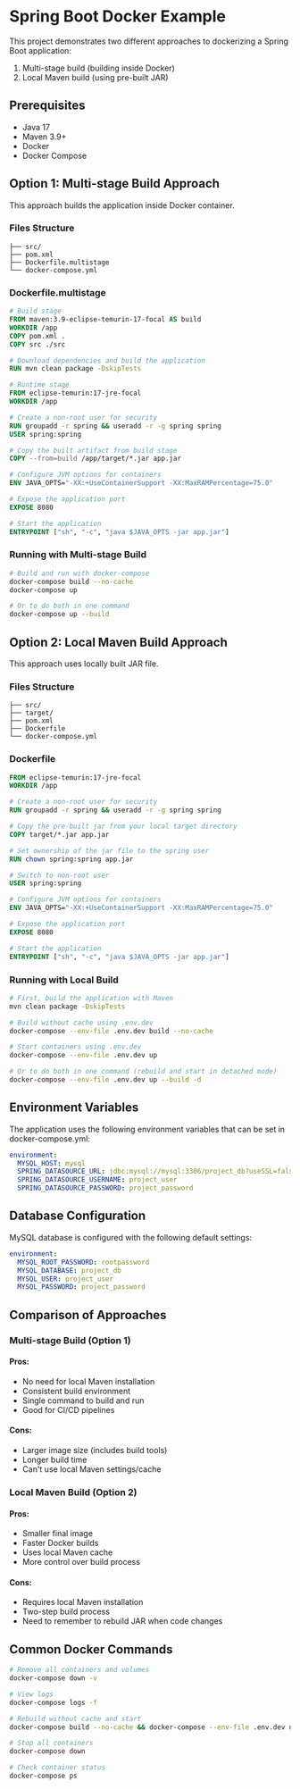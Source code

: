 # Spring Boot Docker Example

This project demonstrates two different approaches to dockerizing a Spring Boot application:
1. Multi-stage build (building inside Docker)
2. Local Maven build (using pre-built JAR)

## Prerequisites

- Java 17
- Maven 3.9+
- Docker
- Docker Compose

## Option 1: Multi-stage Build Approach

This approach builds the application inside Docker container.

### Files Structure
```
├── src/
├── pom.xml
├── Dockerfile.multistage
└── docker-compose.yml
```

### Dockerfile.multistage
```dockerfile
# Build stage
FROM maven:3.9-eclipse-temurin-17-focal AS build
WORKDIR /app
COPY pom.xml .
COPY src ./src

# Download dependencies and build the application
RUN mvn clean package -DskipTests

# Runtime stage
FROM eclipse-temurin:17-jre-focal
WORKDIR /app

# Create a non-root user for security
RUN groupadd -r spring && useradd -r -g spring spring
USER spring:spring

# Copy the built artifact from build stage
COPY --from=build /app/target/*.jar app.jar

# Configure JVM options for containers
ENV JAVA_OPTS="-XX:+UseContainerSupport -XX:MaxRAMPercentage=75.0"

# Expose the application port
EXPOSE 8080

# Start the application
ENTRYPOINT ["sh", "-c", "java $JAVA_OPTS -jar app.jar"]
```

### Running with Multi-stage Build

```bash
# Build and run with docker-compose
docker-compose build --no-cache
docker-compose up

# Or to do both in one command
docker-compose up --build
```

## Option 2: Local Maven Build Approach

This approach uses locally built JAR file.

### Files Structure
```
├── src/
├── target/
├── pom.xml
├── Dockerfile
└── docker-compose.yml
```

### Dockerfile
```dockerfile
FROM eclipse-temurin:17-jre-focal
WORKDIR /app

# Create a non-root user for security
RUN groupadd -r spring && useradd -r -g spring spring

# Copy the pre-built jar from your local target directory
COPY target/*.jar app.jar

# Set ownership of the jar file to the spring user
RUN chown spring:spring app.jar

# Switch to non-root user
USER spring:spring

# Configure JVM options for containers
ENV JAVA_OPTS="-XX:+UseContainerSupport -XX:MaxRAMPercentage=75.0"

# Expose the application port
EXPOSE 8080

# Start the application
ENTRYPOINT ["sh", "-c", "java $JAVA_OPTS -jar app.jar"]
```

### Running with Local Build

```bash
# First, build the application with Maven
mvn clean package -DskipTests

# Build without cache using .env.dev
docker-compose --env-file .env.dev build --no-cache

# Start containers using .env.dev
docker-compose --env-file .env.dev up

# Or to do both in one command (rebuild and start in detached mode)
docker-compose --env-file .env.dev up --build -d
```

## Environment Variables

The application uses the following environment variables that can be set in docker-compose.yml:

```yaml
environment:
  MYSQL_HOST: mysql
  SPRING_DATASOURCE_URL: jdbc:mysql://mysql:3306/project_db?useSSL=false&allowPublicKeyRetrieval=true
  SPRING_DATASOURCE_USERNAME: project_user
  SPRING_DATASOURCE_PASSWORD: project_password
```

## Database Configuration

MySQL database is configured with the following default settings:

```yaml
environment:
  MYSQL_ROOT_PASSWORD: rootpassword
  MYSQL_DATABASE: project_db
  MYSQL_USER: project_user
  MYSQL_PASSWORD: project_password
```

## Comparison of Approaches

### Multi-stage Build (Option 1)
#### Pros:
- No need for local Maven installation
- Consistent build environment
- Single command to build and run
- Good for CI/CD pipelines

#### Cons:
- Larger image size (includes build tools)
- Longer build time
- Can't use local Maven settings/cache

### Local Maven Build (Option 2)
#### Pros:
- Smaller final image
- Faster Docker builds
- Uses local Maven cache
- More control over build process

#### Cons:
- Requires local Maven installation
- Two-step build process
- Need to remember to rebuild JAR when code changes

## Common Docker Commands

```bash
# Remove all containers and volumes
docker-compose down -v

# View logs
docker-compose logs -f

# Rebuild without cache and start
docker-compose build --no-cache && docker-compose --env-file .env.dev up -d

# Stop all containers
docker-compose down

# Check container status
docker-compose ps
```